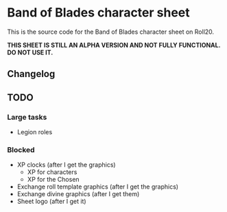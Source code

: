 # Band of Blades character sheet

This is the source code for the Band of Blades character sheet on Roll20.

**THIS SHEET IS STILL AN ALPHA VERSION AND NOT FULLY FUNCTIONAL. DO NOT USE IT.**

## Changelog

## TODO

### Large tasks

- Legion roles

### Blocked

- XP clocks (after I get the graphics)
  - XP for characters
  - XP for the Chosen
- Exchange roll template graphics (after I get the graphics)
- Exchange divine graphics (after I get them)
- Sheet logo (after I get it)
